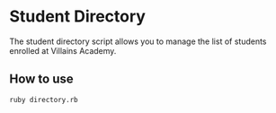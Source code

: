 # Student Directory #

The student directory script allows you to manage the list of students enrolled at Villains Academy.

## How to use ##
```shell
ruby directory.rb
```
